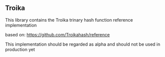 ## Troika

This library contains the Troika trinary hash function reference implementation

based on: https://github.com/Troikahash/reference

This implementation should be regarded as alpha and should not be used in production yet